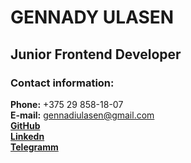 # GENNADY ULASEN

## Junior Frontend Developer

### Contact information:
**Phone:** +375 29 858-18-07  
**E-mail:** gennadiulasen@gmail.com  
[**GitHub**](https://github.com/GennadyUlasen)  
[**Linkedn**](https://www.linkedin.com/in/gennnadyulasen/)  
[**Telegramm**](@GennadyUlasen)